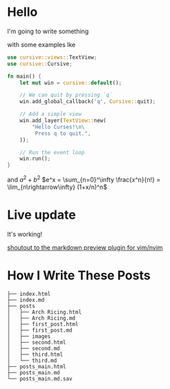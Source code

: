 # Hello
I'm going to write something

with some examples
lke

```rust
use cursive::views::TextView;
use cursive::Cursive;

fn main() {
    let mut win = cursive::default();

    // We can quit by pressing `q`
    win.add_global_callback('q', Cursive::quit);

    // Add a simple view
    win.add_layer(TextView::new(
        "Hello Curses!\n\
         Press q to quit.",
    ));

    // Run the event loop
    win.run();
}
```
and $a^2 + b^2$
$e^x = \sum_{n=0}^\infty \frac{x^n}{n!} = \lim_{n\rightarrow\infty} (1+x/n)^n$
# Live update
It's working!

[shoutout to the markdown preview plugin for vim/nvim](https://github.com/iamcco/markdown-preview.nvim)

# How I Write These Posts
```
├── index.html
├── index.md
├── posts
│   ├── Arch Ricing.html
│   ├── Arch Ricing.md
│   ├── first_post.html
│   ├── first_post.md
│   ├── images
│   ├── second.html
│   ├── second.md
│   ├── third.html
│   └── third.md
├── posts_main.html
├── posts_main.md
└── posts_main.md.sav
````
